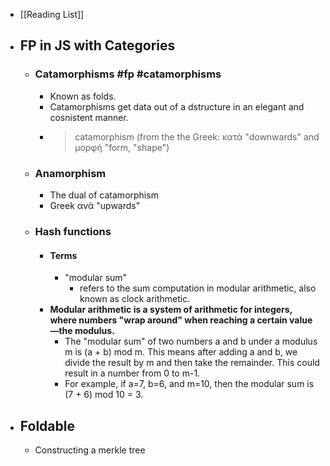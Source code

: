 - [[Reading List]]
- ## FP in JS with Categories
	- ### Catamorphisms #fp #catamorphisms
		- Known as folds.
		- Catamorphisms get data out of a dstructure in an elegant and cosnistent manner.
		- > catamorphism (from the the Greek: κατά "downwards" and μορφή "form, "shape")
	- ### Anamorphism
		- The dual of catamorphism
		- Greek ανά "upwards"
	- ### Hash functions
		- #### Terms
			- "modular sum"
				- refers to the sum computation in modular arithmetic, also known as clock arithmetic.
		- **Modular arithmetic is a system of arithmetic for integers, where numbers "wrap around" when reaching a certain value—the modulus.**
			- The "modular sum" of two numbers ﻿a and ﻿b under a modulus ﻿m is ﻿(a + b) mod m. This means after adding ﻿a and ﻿b, we divide the result by ﻿m and then take the remainder. This could result in a number from ﻿0 to ﻿m-1.
			- For example, if ﻿a=7, ﻿b=6, and ﻿m=10, then the modular sum is ﻿(7 + 6) mod 10 = 3.
- ## Foldable
	- Constructing a merkle tree